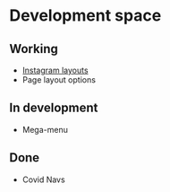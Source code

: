 # Development space 

## Working

- <a href="../instagram">Instagram layouts</a>
- Page layout options

## In development

- Mega-menu

## Done

- Covid Navs


